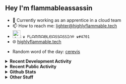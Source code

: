## Hey I'm flammableassassin

- 🔭 Currently working as an apprentice in a cloud team  
- 📫 How to reach me: [lighter@highlyflammable.tech](mailto:lighter@highlyflammable.tech?subject=Hello)
- <img src="https://discord.com/assets/2c21aeda16de354ba5334551a883b481.png" alt="drawing" width="25"/>: `♛ ᖴᒪᗩᙏᙏᗩᙖᒪᙓᗩSSᗩSSIᑎ® ♛#4701`
- 🌐 [highlyflammable.tech](https://highlyflammable.tech)

<!--START_SECTION:randomWord-->
- Random word of the day: [cerevis](https://www.wordnik.com/words/cerevis)
<!--END_SECTION:randomWord-->

<details>
  <summary><b>Recent Development Activity</b></summary>
  
  <!--START_SECTION:waka-->

```txt
JavaScript   10 hrs 55 mins  ████████████░░░░░░░░░░░░░   47.36 %
Other        5 hrs 31 mins   ██████░░░░░░░░░░░░░░░░░░░   23.93 %
Text         2 hrs 20 mins   ██▓░░░░░░░░░░░░░░░░░░░░░░   10.17 %
Bash         1 hr 38 mins    █▓░░░░░░░░░░░░░░░░░░░░░░░   07.09 %
YAML         1 hr 14 mins    █▒░░░░░░░░░░░░░░░░░░░░░░░   05.42 %
```

<!--END_SECTION:waka-->

</details>

<details>
  <summary><b>Recent Public Activity</b></summary>
    <br>

  <!--START_SECTION:activity-->
1. 🎉 Merged PR [#11](https://github.com/flamableassassin/drawshield-api/pull/11) in [flamableassassin/drawshield-api](https://github.com/flamableassassin/drawshield-api)
2. 🎉 Merged PR [#9](https://github.com/flamableassassin/drawshield-api/pull/9) in [flamableassassin/drawshield-api](https://github.com/flamableassassin/drawshield-api)
3. 🎉 Merged PR [#10](https://github.com/flamableassassin/drawshield-api/pull/10) in [flamableassassin/drawshield-api](https://github.com/flamableassassin/drawshield-api)
4. 🗣 Commented on [#80](https://github.com/flamableassassin/status/issues/80#issuecomment-1949941636) in [flamableassassin/status](https://github.com/flamableassassin/status)
5. 🔒 Closed issue [#80](https://github.com/flamableassassin/status/issues/80) in [flamableassassin/status](https://github.com/flamableassassin/status)
  <!--END_SECTION:activity-->

</details>

<details>
  <summary><b>Github Stats</b></summary>
    <br>
    <p align="center">
      <img width="48%" src="https://github-readme-stats.vercel.app/api?username=flamableassassin&count_private=true&show_icons=true&theme=radical"/>
      <img width="48%" src="https://github-readme-streak-stats.herokuapp.com?user=flamableassassin&theme=neon-dark"/>
    </p>
  
</details>

<details>
  <summary><b>Other Stuff</b></summary>
  <br>
<a href="https://www.abuseipdb.com/user/67633" title="AbuseIPDB is an IP address blacklist for webmasters and sysadmins to report IP addresses engaging in abusive behavior on their networks">
	<img src="https://www.abuseipdb.com/contributor/67633.svg" alt="AbuseIPDB Contributor Badge" style="width: 264px;background: #fff linear-gradient(rgba(255,255,255,0), rgba(255,255,255,.3) 50%, rgba(0,0,0,.2) 51%, rgba(0,0,0,0));padding: 5px;">
</a>
  
</details>
